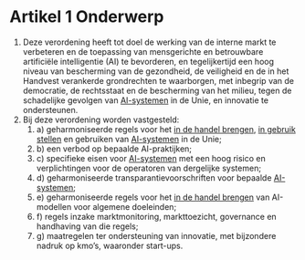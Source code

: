 # Artikel 1 Onderwerp

1. Deze verordening heeft tot doel de werking van de interne markt te verbeteren en de toepassing van mensgerichte en betrouwbare artificiële intelligentie (AI) te bevorderen, en tegelijkertijd een hoog niveau van bescherming van de gezondheid, de veiligheid en de in het Handvest verankerde grondrechten te waarborgen, met inbegrip van de democratie, de rechtsstaat en de bescherming van het milieu, tegen de schadelijke gevolgen van [AI-systemen](a3.md#^ai-systeem) in de Unie, en innovatie te ondersteunen.
2. Bij deze verordening worden vastgesteld:
	1. a) geharmoniseerde regels voor het [in de handel brengen](a3.md#^handel), [in gebruik stellen](a3.md#^gebruik) en gebruiken van [AI-systemen](a3.md#^ai-systeem) in de Unie; 
	2. b) een verbod op bepaalde AI-praktijken; 
	3. c) specifieke eisen voor [AI-systemen](a3.md#^ai-systeem) met een hoog risico en verplichtingen voor de operatoren van dergelijke systemen; 
	4. d) geharmoniseerde transparantievoorschriften voor bepaalde [AI-systemen](a3.md#^ai-systeem); 
	5. e) geharmoniseerde regels voor het [in de handel brengen](a3.md#^handel) van AI-modellen voor algemene doeleinden; 
	6. f) regels inzake marktmonitoring, markttoezicht, governance en handhaving van die regels; 
	7. g) maatregelen ter ondersteuning van innovatie, met bijzondere nadruk op kmo’s, waaronder start-ups.